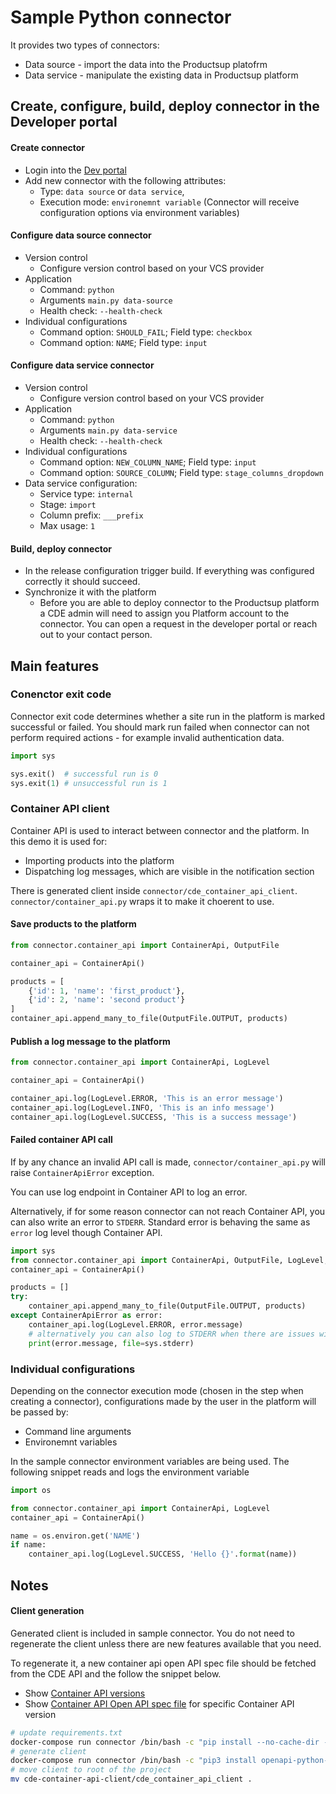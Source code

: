 # Sample Python connector

It provides two types of connectors:
  * Data source - import the data into the Productsup platofrm
  * Data service - manipulate the existing data in Productsup platform

## Create, configure, build, deploy connector in the Developer portal

#### Create connector
* Login into the [Dev portal](https://dev-portal.productsup.com)
* Add new connector with the following attributes:
  * Type: `data source` or `data service`, 
  * Execution mode: `environemnt variable` (Connector will receive configuration options via environment variables)

#### Configure data source connector
* Version control
  * Configure version control based on your VCS provider
* Application
  * Command: `python`
  * Arguments `main.py data-source`
  * Health check: `--health-check`
* Individual configurations
  * Command option: `SHOULD_FAIL`; Field type: `checkbox`
  * Command option: `NAME`; Field type: `input`


#### Configure data service connector
* Version control
  * Configure version control based on your VCS provider
* Application
  * Command: `python`
  * Arguments `main.py data-service`
  * Health check: `--health-check`
* Individual configurations
  * Command option: `NEW_COLUMN_NAME`; Field type: `input`
  * Command option: `SOURCE_COLUMN`; Field type: `stage_columns_dropdown`
* Data service configuration:
  * Service type: `internal`
  * Stage: `import`
  * Column prefix: `___prefix`
  * Max usage: `1`

#### Build, deploy connector
* In the release configuration trigger build. If everything was configured correctly it should succeed.
* Synchronize it with the platform
  * Before you are able to deploy connector to the Productsup platform a CDE admin will need to assign you Platform account to the connector. You can open a request in the developer portal or reach out to your contact person.

## Main features

### Conenctor exit code
Connector exit code determines whether a site run in the platform is marked successful or failed. You should mark run failed when connector can not perform required actions - for example invalid authentication data.
```python
import sys

sys.exit()  # successful run is 0
sys.exit(1) # unsuccessful run is 1
```

### Container API client
Container API is used to interact between connector and the platform. In this demo it is used for:
* Importing products into the platform
* Dispatching log messages, which are visible in the notification section

There is generated client inside `connector/cde_container_api_client`. `connector/container_api.py` wraps it to make it choerent to use.

#### Save products to the platform

```python
from connector.container_api import ContainerApi, OutputFile

container_api = ContainerApi()

products = [
    {'id': 1, 'name': 'first_product'},
    {'id': 2, 'name': 'second product'}
]
container_api.append_many_to_file(OutputFile.OUTPUT, products)
```

#### Publish a log message to the platform
```python
from connector.container_api import ContainerApi, LogLevel

container_api = ContainerApi()

container_api.log(LogLevel.ERROR, 'This is an error message')
container_api.log(LogLevel.INFO, 'This is an info message')
container_api.log(LogLevel.SUCCESS, 'This is a success message')
```

#### Failed container API call
If by any chance an invalid API call is made, `connector/container_api.py` will raise `ContainerApiError` exception.

You can use log endpoint in Container API to log an error.

Alternatively, if for some reason connector can not reach Container API, you can also write an error to `STDERR`. Standard error is behaving the same as `error` log level though Container API. 

```python
import sys
from connector.container_api import ContainerApi, OutputFile, LogLevel, ContainerApiError
container_api = ContainerApi()

products = []
try:
    container_api.append_many_to_file(OutputFile.OUTPUT, products)
except ContainerApiError as error:
    container_api.log(LogLevel.ERROR, error.message)
    # alternatively you can also log to STDERR when there are issues with calling container api
    print(error.message, file=sys.stderr)
```

### Individual configurations
Depending on the connector execution mode (chosen in the step when creating a connector), configurations made by the user in the platform will be passed by:
  * Command line arguments
  * Environemnt variables

In the sample connector environment variables are being used.
The following snippet reads and logs the environment variable
```python
import os

from connector.container_api import ContainerApi, LogLevel
container_api = ContainerApi()

name = os.environ.get('NAME')
if name:
    container_api.log(LogLevel.SUCCESS, 'Hello {}'.format(name))
```
## Notes

#### Client generation
Generated client is included in sample connector. You do not need to regenerate the client unless there are new features available that you need.

To regenerate it, a new container api open API spec file should be fetched from the CDE API and the follow the snippet below.
* Show [Container API versions](https://cde.productsup.com/docs/api/#/ContainerApi/show_container_api_versions)
* Show [Container API Open API spec file](https://cde.productsup.com/docs/api/#/ContainerApi/show_container_api_version_docs) for specific Container API version
```bash 
# update requirements.txt
docker-compose run connector /bin/bash -c "pip install --no-cache-dir -r requirements.txt; pip install openapi-python-client; pip3 freeze > requirements.txt"
# generate client
docker-compose run connector /bin/bash -c "pip3 install openapi-python-client; openapi-python-client generate --path container-api-openapi.json"
# move client to root of the project
mv cde-container-api-client/cde_container_api_client .
```